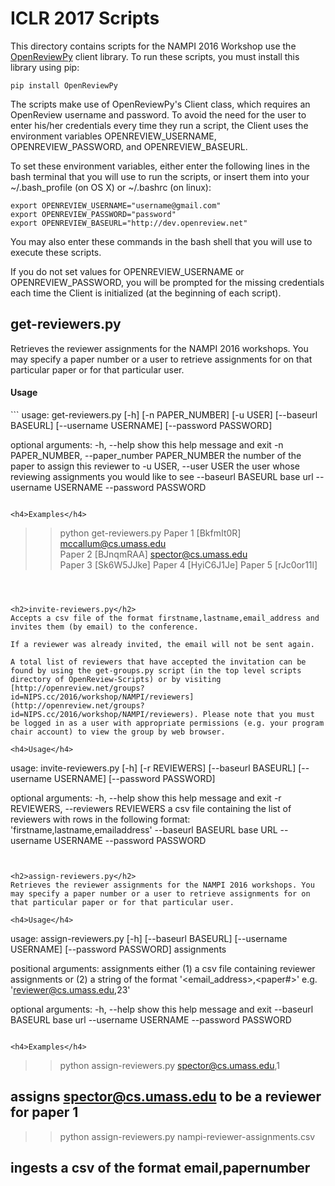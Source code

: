 <h1>ICLR 2017 Scripts</h1>

This directory contains scripts for the NAMPI 2016 Workshop use the [OpenReviewPy](https://github.com/iesl/OpenReviewPy) client library. To run these scripts, you must install this library using pip:
```
pip install OpenReviewPy
```
The scripts make use of OpenReviewPy's Client class, which requires an OpenReview username and password. To avoid the need for the user to enter his/her credentials every time they run a script, the Client uses the environment variables OPENREVIEW_USERNAME, OPENREVIEW_PASSWORD, and OPENREVIEW_BASEURL. 

To set these environment variables, either enter the following lines in the bash terminal that you will use to run the scripts, or insert them into your ~/.bash_profile (on OS X) or ~/.bashrc (on linux):
```
export OPENREVIEW_USERNAME="username@gmail.com"
export OPENREVIEW_PASSWORD="password"
export OPENREVIEW_BASEURL="http://dev.openreview.net"
```
You may also enter these commands in the bash shell that you will use to execute these scripts.

If you do not set values for OPENREVIEW_USERNAME or OPENREVIEW_PASSWORD, you will be prompted for the missing credentials each time the Client is initialized (at the beginning of each script).


<h2>get-reviewers.py</h2>
Retrieves the reviewer assignments for the NAMPI 2016 workshops. You may specify a paper number or a user to retrieve assignments for on that particular paper or for that particular user.

<h4>Usage</h4>
```
usage: get-reviewers.py [-h] [-n PAPER_NUMBER] [-u USER] [--baseurl BASEURL]
                        [--username USERNAME] [--password PASSWORD]

optional arguments:
  -h, --help            show this help message and exit
  -n PAPER_NUMBER, --paper_number PAPER_NUMBER
                        the number of the paper to assign this reviewer to
  -u USER, --user USER  the user whose reviewing assignments you would like to
                        see
  --baseurl BASEURL     base url
  --username USERNAME
  --password PASSWORD
```

<h4>Examples</h4>
```
>> python get-reviewers.py
Paper 1   [BkfmIt0R] mccallum@cs.umass.edu           
Paper 2   [BJnqmRAA] spector@cs.umass.edu            
Paper 3   [Sk6W5JJke] 
Paper 4   [HyiC6J1Je] 
Paper 5   [rJc0or11l] 
```



<h2>invite-reviewers.py</h2>
Accepts a csv file of the format firstname,lastname,email_address and invites them (by email) to the conference.

If a reviewer was already invited, the email will not be sent again.

A total list of reviewers that have accepted the invitation can be found by using the get-groups.py script (in the top level scripts directory of OpenReview-Scripts) or by visiting [http://openreview.net/groups?id=NIPS.cc/2016/workshop/NAMPI/reviewers](http://openreview.net/groups?id=NIPS.cc/2016/workshop/NAMPI/reviewers). Please note that you must be logged in as a user with appropriate permissions (e.g. your program chair account) to view the group by web browser.

<h4>Usage</h4>
```
usage: invite-reviewers.py [-h] [-r REVIEWERS] [--baseurl BASEURL]
                           [--username USERNAME] [--password PASSWORD]

optional arguments:
  -h, --help            show this help message and exit
  -r REVIEWERS, --reviewers REVIEWERS
                        a csv file containing the list of reviewers with rows
                        in the following format:
                        'firstname,lastname,emailaddress'
  --baseurl BASEURL     base URL
  --username USERNAME
  --password PASSWORD
```


<h2>assign-reviewers.py</h2>
Retrieves the reviewer assignments for the NAMPI 2016 workshops. You may specify a paper number or a user to retrieve assignments for on that particular paper or for that particular user.

<h4>Usage</h4>
```
usage: assign-reviewers.py [-h] [--baseurl BASEURL] [--username USERNAME]
                           [--password PASSWORD]
                           assignments

positional arguments:
  assignments          either (1) a csv file containing reviewer assignments
                       or (2) a string of the format
                       '<email_address>,<paper#>' e.g.
                       'reviewer@cs.umass.edu,23'

optional arguments:
  -h, --help           show this help message and exit
  --baseurl BASEURL    base url
  --username USERNAME
  --password PASSWORD
```

<h4>Examples</h4>
```
>> python assign-reviewers.py spector@cs.umass.edu,1
## assigns spector@cs.umass.edu to be a reviewer for paper 1

>> python assign-reviewers.py nampi-reviewer-assignments.csv
## ingests a csv of the format email,papernumber
```


